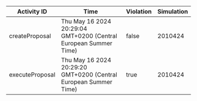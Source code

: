 | Activity ID | Time | Violation | Simulation |
| --- | --- | --- | --- |
| createProposal | Thu May 16 2024 20:29:04 GMT+0200 (Central European Summer Time) | false | 2010424 |
| executeProposal | Thu May 16 2024 20:29:20 GMT+0200 (Central European Summer Time) | true | 2010424 |